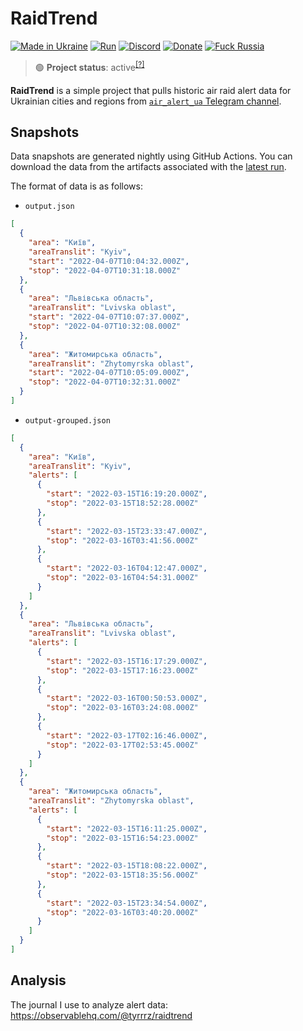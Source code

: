# RaidTrend

[![Made in Ukraine](https://img.shields.io/badge/made_in-ukraine-ffd700.svg?labelColor=0057b7)](https://vshymanskyy.github.io/StandWithUkraine)
[![Run](https://img.shields.io/github/workflow/status/Tyrrrz/RaidTrend/Run/master?label=export)](https://github.com/Tyrrrz/RaidTrend/actions)
[![Discord](https://img.shields.io/discord/869237470565392384?label=discord)](https://discord.gg/2SUWKFnHSm)
[![Donate](https://img.shields.io/badge/donate-$$$-8a2be2.svg)](https://tyrrrz.me/donate)
[![Fuck Russia](https://img.shields.io/badge/fuck-russia-e4181c.svg?labelColor=000000)](https://twitter.com/Tyrrrz/status/1495972128977571848)

> 🟢 **Project status**: active<sup>[[?]](https://github.com/Tyrrrz/.github/blob/master/docs/project-status.md)</sup>

**RaidTrend** is a simple project that pulls historic air raid alert data for Ukrainian cities and regions from [`air_alert_ua` Telegram channel](https://t.me/air_alert_ua).

## Snapshots

Data snapshots are generated nightly using GitHub Actions.
You can download the data from the artifacts associated with the [latest run](https://github.com/Tyrrrz/RaidTrend/actions/workflows/run.yaml).

The format of data is as follows:

- `output.json`

```json
[
  {
    "area": "Київ",
    "areaTranslit": "Kyiv",
    "start": "2022-04-07T10:04:32.000Z",
    "stop": "2022-04-07T10:31:18.000Z"
  },
  {
    "area": "Львівська область",
    "areaTranslit": "Lvivska oblast",
    "start": "2022-04-07T10:07:37.000Z",
    "stop": "2022-04-07T10:32:08.000Z"
  },
  {
    "area": "Житомирська область",
    "areaTranslit": "Zhytomyrska oblast",
    "start": "2022-04-07T10:05:09.000Z",
    "stop": "2022-04-07T10:32:31.000Z"
  }
]
```

- `output-grouped.json`

```json
[
  {
    "area": "Київ",
    "areaTranslit": "Kyiv",
    "alerts": [
      {
        "start": "2022-03-15T16:19:20.000Z",
        "stop": "2022-03-15T18:52:28.000Z"
      },
      {
        "start": "2022-03-15T23:33:47.000Z",
        "stop": "2022-03-16T03:41:56.000Z"
      },
      {
        "start": "2022-03-16T04:12:47.000Z",
        "stop": "2022-03-16T04:54:31.000Z"
      }
    ]
  },
  {
    "area": "Львівська область",
    "areaTranslit": "Lvivska oblast",
    "alerts": [
      {
        "start": "2022-03-15T16:17:29.000Z",
        "stop": "2022-03-15T17:16:23.000Z"
      },
      {
        "start": "2022-03-16T00:50:53.000Z",
        "stop": "2022-03-16T03:24:08.000Z"
      },
      {
        "start": "2022-03-17T02:16:46.000Z",
        "stop": "2022-03-17T02:53:45.000Z"
      }
    ]
  },
  {
    "area": "Житомирська область",
    "areaTranslit": "Zhytomyrska oblast",
    "alerts": [
      {
        "start": "2022-03-15T16:11:25.000Z",
        "stop": "2022-03-15T16:54:23.000Z"
      },
      {
        "start": "2022-03-15T18:08:22.000Z",
        "stop": "2022-03-15T18:35:56.000Z"
      },
      {
        "start": "2022-03-15T23:34:54.000Z",
        "stop": "2022-03-16T03:40:20.000Z"
      }
    ]
  }
]
```

## Analysis

The journal I use to analyze alert data: https://observablehq.com/@tyrrrz/raidtrend
